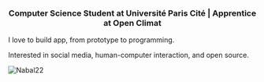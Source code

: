 <h3 align="center">Computer Science Student at Université Paris Cité | Apprentice at Open Climat </h3>

I love to build app, from prototype to programming.

Interested in social media, human-computer interaction, and open source.

<p><img align="center" src="https://github-readme-stats.vercel.app/api/top-langs?username=Nabal22&show_icons=true&locale=en&layout=compact" alt="Nabal22" /></p>
